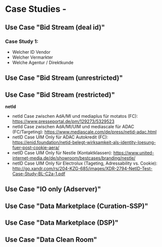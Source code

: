 # Case Studies -

## Use Case "Bid Stream (deal id)"
### Case Study 1:
-  Welcher ID Vendor
-  Welcher Vermarkter
-  Welche Agentur / Direktkunde

## Use Case "Bid Stream (unrestricted)"
## Use Case "Bid Stream (restricted)"

**netId**
- netId Case zwischen AdA/MI und mediaplus für motatos (FC): https://www.presseportal.de/pm/129273/5329523
- netId Case zwischen AdA/MI/UIM und mediascale für ADAC (FC/Targeting): https://www.mediascale.com/de/press/netid-adac.html
- netID Case UIM Only für ADAC Autokredit (FC): https://enid.foundation/netid-belegt-wirksamkeit-als-identity-loesung-fuer-post-cookie-aera/
- netID Case UIM Only für Nestle (Kontaktklassen): https://www.united-internet-media.de/de/showroom/bestcases/branding/nestle/
- netID Case UIM Only für Electrolux (Tageting, Adressability vs. Cookie): http://go.xandr.com/rs/204-KZG-685/images/XDR-2794-NetID-Test-Case-Study-BL-C2a-1.pdf 
  
## Use Case "IO only (Adserver)"
## Use Case "Data Marketplace (Curation-SSP)"
## Use Case "Data Marketplace (DSP)"
## Use Case "Data Clean Room"

